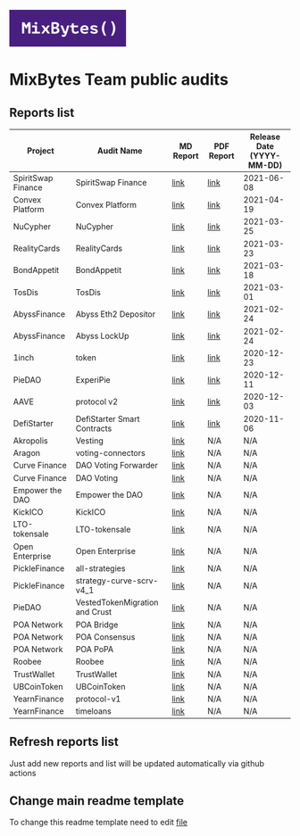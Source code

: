 ![](MixBytes.png)

# MixBytes Team public audits

## Reports list
| Project | Audit Name | MD Report | PDF Report | Release Date (YYYY-MM-DD) |
|---|---|---|---|---|
| SpiritSwap Finance | SpiritSwap Finance | [link](https://github.com/mixbytes/audits_public/blob/master/SpiritSwap%20Finance/README.md) | [link](https://github.com/mixbytes/audits_public/blob/master/SpiritSwap%20Finance/SpiritSwap-Core%20Security%20Audit%20Report.pdf) | 2021-06-08 |
| Convex Platform | Convex Platform | [link](https://github.com/mixbytes/audits_public/blob/master/Convex%20Platform/README.md) | [link](https://github.com/mixbytes/audits_public/blob/master/Convex%20Platform/Convex%20Platform%20Security%20Audit%20Report.pdf) | 2021-04-19 |
| NuCypher | NuCypher | [link](https://github.com/mixbytes/audits_public/blob/master/NuCypher/README.md) | [link](https://github.com/mixbytes/audits_public/blob/master/NuCypher/NuCypher%20PoolingStakingContractV2%20Security%20Audit%20Report.pdf) | 2021-03-25 |
| RealityCards | RealityCards | [link](https://github.com/mixbytes/audits_public/blob/master/RealityCards/README.md) | [link](https://github.com/mixbytes/audits_public/blob/master/RealityCards/RealityCards%20Security%20Audit%20Report.pdf) | 2021-03-23 |
| BondAppetit | BondAppetit | [link](https://github.com/mixbytes/audits_public/blob/master/BondAppetit/README.md) | [link](https://github.com/mixbytes/audits_public/blob/master/BondAppetit/BondAppetit%20Security%20Audit%20Report.pdf) | 2021-03-18 |
| TosDis | TosDis | [link](https://github.com/mixbytes/audits_public/blob/master/TosDis/README.md) | [link](https://github.com/mixbytes/audits_public/blob/master/TosDis/TosDis%20Smart%20Contract%20Audit.pdf) | 2021-03-01 |
| AbyssFinance | Abyss Eth2 Depositor | [link](https://github.com/mixbytes/audits_public/blob/master/AbyssFinance/Abyss%20Eth2%20Depositor/README.md) | [link](https://github.com/mixbytes/audits_public/blob/master/AbyssFinance/Abyss%20Eth2%20Depositor/AbyssEth2Depositor%20Security%20Audit%20Report.pdf) | 2021-02-24 |
| AbyssFinance | Abyss LockUp | [link](https://github.com/mixbytes/audits_public/blob/master/AbyssFinance/Abyss%20LockUp/README.md) | [link](https://github.com/mixbytes/audits_public/blob/master/AbyssFinance/Abyss%20LockUp/AbyssLockup%20Security%20Audit%20Report.pdf) | 2021-02-24 |
| 1inch | token | [link](https://github.com/mixbytes/audits_public/blob/master/1inch/token/README.md) | [link](https://github.com/mixbytes/audits_public/blob/master/1inch/token/report.pdf) | 2020-12-23 |
| PieDAO | ExperiPie | [link](https://github.com/mixbytes/audits_public/blob/master/PieDAO/ExperiPie/README.md) | [link](https://github.com/mixbytes/audits_public/blob/master/PieDAO/ExperiPie/report.pdf) | 2020-12-11 |
| AAVE | protocol v2 | [link](https://github.com/mixbytes/audits_public/blob/master/AAVE/protocol%20v2/README.md) | [link](https://github.com/mixbytes/audits_public/blob/master/AAVE/protocol%20v2/report.pdf) | 2020-12-03 |
| DefiStarter | DefiStarter Smart Contracts | [link](https://github.com/mixbytes/audits_public/blob/master/DefiStarter/DefiStarter%20Smart%20Contracts/README.md) | [link](https://github.com/mixbytes/audits_public/blob/master/DefiStarter/DefiStarter%20Smart%20Contracts/report.pdf) | 2020-11-06 |
| Akropolis | Vesting | [link](https://github.com/mixbytes/audits_public/blob/master/Akropolis/Vesting/README.md) | N/A | N/A |
| Aragon | voting-connectors | [link](https://github.com/mixbytes/audits_public/blob/master/Aragon/voting-connectors/README.md) | N/A | N/A |
| Curve Finance | DAO Voting Forwarder | [link](https://github.com/mixbytes/audits_public/blob/master/Curve%20Finance/DAO%20Voting%20Forwarder/README.md) | N/A | N/A |
| Curve Finance | DAO Voting | [link](https://github.com/mixbytes/audits_public/blob/master/Curve%20Finance/DAO%20Voting/README.md) | N/A | N/A |
| Empower the DAO | Empower the DAO | [link](https://github.com/mixbytes/audits_public/blob/master/Empower%20the%20DAO/README.md) | N/A | N/A |
| KickICO | KickICO | [link](https://github.com/mixbytes/audits_public/blob/master/KickICO/README.md) | N/A | N/A |
| LTO-tokensale | LTO-tokensale | [link](https://github.com/mixbytes/audits_public/blob/master/LTO-tokensale/README.md) | N/A | N/A |
| Open Enterprise | Open Enterprise | [link](https://github.com/mixbytes/audits_public/blob/master/Open%20Enterprise/README.md) | N/A | N/A |
| PickleFinance | all-strategies | [link](https://github.com/mixbytes/audits_public/blob/master/PickleFinance/all-strategies/README.md) | N/A | N/A |
| PickleFinance | strategy-curve-scrv-v4_1 | [link](https://github.com/mixbytes/audits_public/blob/master/PickleFinance/strategy-curve-scrv-v4_1/README.md) | N/A | N/A |
| PieDAO | VestedTokenMigration and Crust | [link](https://github.com/mixbytes/audits_public/blob/master/PieDAO/VestedTokenMigration%20and%20Crust/README.md) | N/A | N/A |
| POA Network | POA Bridge | [link](https://github.com/mixbytes/audits_public/blob/master/POA%20Network/POA%20Bridge/README.md) | N/A | N/A |
| POA Network | POA Consensus | [link](https://github.com/mixbytes/audits_public/blob/master/POA%20Network/POA%20Consensus/README.md) | N/A | N/A |
| POA Network | POA PoPA | [link](https://github.com/mixbytes/audits_public/blob/master/POA%20Network/POA%20PoPA/README.md) | N/A | N/A |
| Roobee | Roobee | [link](https://github.com/mixbytes/audits_public/blob/master/Roobee/README.md) | N/A | N/A |
| TrustWallet | TrustWallet | [link](https://github.com/mixbytes/audits_public/blob/master/TrustWallet/README.md) | N/A | N/A |
| UBCoinToken | UBCoinToken | [link](https://github.com/mixbytes/audits_public/blob/master/UBCoinToken/README.md) | N/A | N/A |
| YearnFinance | protocol-v1 | [link](https://github.com/mixbytes/audits_public/blob/master/YearnFinance/protocol-v1/README.md) | N/A | N/A |
| YearnFinance | timeloans | [link](https://github.com/mixbytes/audits_public/blob/master/YearnFinance/timeloans/README.md) | N/A | N/A |


## Refresh reports list
Just add new reports and list will be updated automatically via github actions

## Change main readme template
To change this readme template need to edit [file](.scripts/main_readme_template.md)

